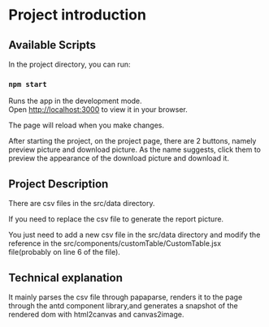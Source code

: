 # Project introduction

## Available Scripts

In the project directory, you can run:

### `npm start`

Runs the app in the development mode.\
Open [http://localhost:3000](http://localhost:3000) to view it in your browser.

The page will reload when you make changes.

After starting the project, on the project page, there are 2 buttons, namely preview picture and download picture. As the name suggests, click them to preview the appearance of the download picture and download it.

## Project Description

There are csv files in the src/data directory.

If you need to replace the csv file to generate the report picture.

You just need to add a new csv file in the src/data directory and modify the reference in the src/components/customTable/CustomTable.jsx file(probably on line 6 of the file).

## Technical explanation

It  mainly parses the csv file through papaparse, renders it to the page through the antd component library,and generates a snapshot of the rendered dom with html2canvas and canvas2image.